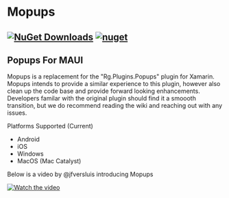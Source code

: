 # Mopups

[![NuGet Downloads](https://img.shields.io/nuget/dt/Mopups.svg)](https://www.nuget.org/packages/Mopups/)
[![nuget](https://img.shields.io/nuget/v/Mopups.svg)](https://www.nuget.org/packages/Mopups/)
---
Popups For MAUI 
---


Mopups is a replacement for the "Rg.Plugins.Popups" plugin for Xamarin. Mopups intends to provide a similar experience to this plugin, however also clean up the code base and provide forward looking enhancements. Developers familar with the original plugin should find it a smoooth transition, but we do recommend reading the wiki and reaching out with any issues.


Platforms Supported (Current)
- Android 
- iOS
- Windows
- MacOS (Mac Catalyst)


Below is a video by @jfversluis introducing Mopups

[![Watch the video](https://img.youtube.com/vi/OGWhgASmSto/hqdefault.jpg)](https://youtu.be/OGWhgASmSto)
